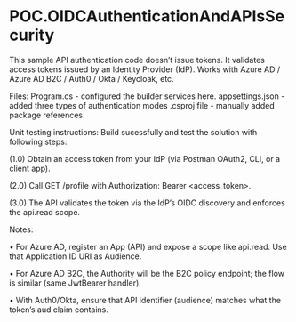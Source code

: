 # POC.OIDCAuthenticationAndAPIsSecurity
This sample API authentication code doesn’t issue tokens. It validates access tokens issued by an Identity Provider (IdP). Works with Azure AD / Azure AD B2C / Auth0 / Okta / Keycloak, etc.

Files: 
Program.cs - configured the builder services here. 
appsettings.json - added three types of authentication modes
.csproj file - manually added package references. 


Unit testing instructions: 
Build sucessfully and test the solution with following steps: 

(1.0) Obtain an access token from your IdP (via Postman OAuth2, CLI, or a client app).

(2.0) Call GET /profile with Authorization: Bearer <access_token>.

(3.0) The API validates the token via the IdP’s OIDC discovery and enforces the api.read scope.

Notes:

• For Azure AD, register an App (API) and expose a scope like api.read. Use that Application ID URI as Audience.

• For Azure AD B2C, the Authority will be the B2C policy endpoint; the flow is similar (same JwtBearer handler).

• With Auth0/Okta, ensure that API identifier (audience) matches what the token’s aud claim contains.
